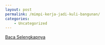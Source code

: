 ```yaml
---
layout: post
permalink: /mimpi-kerja-jadi-kuli-bangunan/
categories:
    - Uncategorized
---
```


[Baca Selengkapnya](/05)